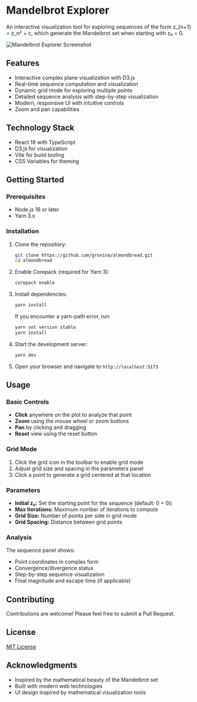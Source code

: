 # Mandelbrot Explorer

An interactive visualization tool for exploring sequences of the form z_{n+1} = z_n² + c, which generate the Mandelbrot set when starting with z₀ = 0.

![Mandelbrot Explorer Screenshot](./screenshot.png)

## Features

- Interactive complex plane visualization with D3.js
- Real-time sequence computation and visualization
- Dynamic grid mode for exploring multiple points
- Detailed sequence analysis with step-by-step visualization
- Modern, responsive UI with intuitive controls
- Zoom and pan capabilities

## Technology Stack

- React 18 with TypeScript
- D3.js for visualization
- Vite for build tooling
- CSS Variables for theming

## Getting Started

### Prerequisites

- Node.js 16 or later
- Yarn 3.x

### Installation

1. Clone the repository:

   ```bash
   git clone https://github.com/grovina/almondbread.git
   cd almondbread
   ```

2. Enable Corepack (required for Yarn 3):

   ```bash
   corepack enable
   ```

3. Install dependencies:

   ```bash
   yarn install
   ```

   If you encounter a yarn-path error, run:
   ```bash
   yarn set version stable
   yarn install
   ```

4. Start the development server:

   ```bash
   yarn dev
   ```

5. Open your browser and navigate to `http://localhost:5173`

## Usage

### Basic Controls

- **Click** anywhere on the plot to analyze that point
- **Zoom** using the mouse wheel or zoom buttons
- **Pan** by clicking and dragging
- **Reset** view using the reset button

### Grid Mode

1. Click the grid icon in the toolbar to enable grid mode
2. Adjust grid size and spacing in the parameters panel
3. Click a point to generate a grid centered at that location

### Parameters

- **Initial z₀:** Set the starting point for the sequence (default: 0 + 0i)
- **Max Iterations:** Maximum number of iterations to compute
- **Grid Size:** Number of points per side in grid mode
- **Grid Spacing:** Distance between grid points

### Analysis

The sequence panel shows:

- Point coordinates in complex form
- Convergence/divergence status
- Step-by-step sequence visualization
- Final magnitude and escape time (if applicable)

## Contributing

Contributions are welcome! Please feel free to submit a Pull Request.

## License

[MIT License](LICENSE)

## Acknowledgments

- Inspired by the mathematical beauty of the Mandelbrot set
- Built with modern web technologies
- UI design inspired by mathematical visualization tools
 